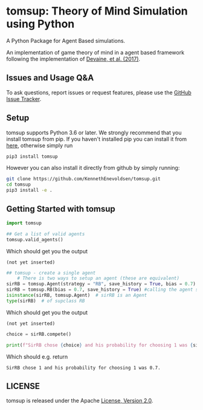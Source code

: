 # tomsup: Theory of Mind Simulation using Python
A Python Package for Agent Based simulations.

<!--  # NOT RENDERED
[![PyPI Version](link missing)
![Python Versions](link missing)
-->

An implementation of game theory of mind in a agent based framework following the implementation of [Devaine, et al. (2017)](http://dx.plos.org/10.1371/journal.pcbi.1005833).

<!--  # NOT RENDERED
### References
```bibtex
@inproceedings{bibtextag,
 author = {Enevoldsen and Waade},
 title = {Unknown},
 month = {Unkown},
 pages = {Unknown},
 publisher = {Unknown},
 title = {Unknown},
 url = {Unknown},
 year = {2019}
}
```
-->
## Issues and Usage Q&A

To ask questions, report issues or request features, please use the [GitHub Issue Tracker](https://github.com/KennethEnevoldsen/tomsup/issues).

## Setup

tomsup supports Python 3.6 or later. We strongly recommend that you install tomsup from pip. If you haven't installed pip you can install it from [here](https://pip.pypa.io/en/stable/installing/), otherwise simply run
```bash
pip3 install tomsup
```

However you can also install it directly from github by simply running:
```bash
git clone https://github.com/KennethEnevoldsen/tomsup.git
cd tomsup
pip3 install -e .
```




## Getting Started with tomsup

```python
import tomsup

## Get a list of valid agents
tomsup.valid_agents()
```

Which should get you the output
```
(not yet inserted)
```

```python
## tomsup - create a single agent
    # There is two ways to setup an agent (these are equivalent)
sirRB = tomsup.Agent(strategy = "RB", save_history = True, bias = 0.7) # calling the Agent class specifying strategy
sirRB = tomsup.RB(bias = 0.7, save_history = True) #calling the agent subclass 
isinstance(sirRB, tomsup.Agent)  # sirRB is an Agent 
type(sirRB)  # of supclass RB
```
Which should get you the output
```
(not yet inserted)
```

```python
choice = sirRB.compete()

print(f"SirRB chose {choice} and his probability for choosing 1 was {sirRB.get_bias()}.")
```

Which should e.g. return
```
SirRB chose 1 and his probability for choosing 1 was 0.7.
```


## LICENSE
tomsup is released under the Apache [License, Version 2.0](http://www.apache.org/licenses/LICENSE-2.0).

